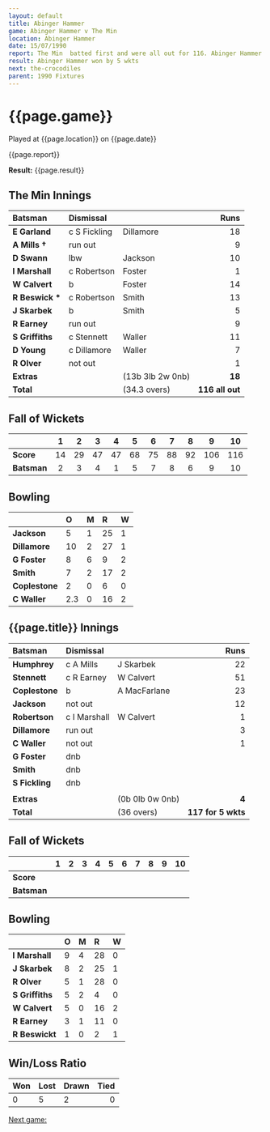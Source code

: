 ```yaml
---
layout: default
title: Abinger Hammer
game: Abinger Hammer v The Min
location: Abinger Hammer
date: 15/07/1990
report: The Min  batted first and were all out for 116. Abinger Hammer replied with 117 for 5 wkts
result: Abinger Hammer won by 5 wkts
next: the-crocodiles
parent: 1990 Fixtures
---
```


# {{page.game}}

Played at {{page.location}} on {{page.date}}

{{page.report}}

**Result:** {{page.result}}

## The Min Innings

| Batsman | Dismissal |  | Runs |
|:---|:---|---|---:|
| **E Garland** | c S Fickling | Dillamore | 18 | 
| **A Mills &#8224;** | run out |  | 9 | 
| **D Swann** | lbw | Jackson | 10 | 
| **I Marshall** | c Robertson | Foster | 1 | 
| **W Calvert** | b  | Foster | 14 | 
| **R Beswick &#42;** | c Robertson | Smith | 13 | 
| **J Skarbek** | b | Smith | 5 | 
| **R Earney** | run out |  | 9 | 
| **S Griffiths** | c Stennett | Waller | 11 | 
| **D Young** | c Dillamore | Waller | 7 | 
| **R Olver** | not out |  | 1 | 
| **Extras** | | (13b 3lb 2w 0nb) | **18** | 
| **Total** | | (34.3 overs) | **116 all out** | 

## Fall of Wickets

| | 1 | 2 | 3 | 4 | 5 | 6 | 7 | 8 | 9 | 10 |
|---|:---:|:---:|:---:|:---:|:---:|:---:|:---:|:---:|:---:|:---:|
| **Score** | 14 | 29 | 47 | 47 | 68 | 75 | 88 | 92 | 106 | 116 | 
| **Batsman** | 2 | 3 | 4 | 1 | 5 | 7 | 8 | 6 | 9 | 10 | 

## Bowling

| | O | M | R | W |
|---|:---|:---|:---|:---|
| **Jackson** | 5 | 1 | 25 | 1 | 
| **Dillamore** | 10 | 2 | 27 | 1 | 
| **G Foster** | 8 | 6 | 9 | 2 | 
| **Smith** | 7 | 2 | 17 | 2 |
| **Coplestone** | 2 | 0 | 6 | 0 | 
| **C Waller** | 2.3 | 0 | 16 | 2 |  

## {{page.title}} Innings

| Batsman | Dismissal |  | Runs |
|:---|:---|---|---:|
| **Humphrey** | c A Mills | J Skarbek | 22 | 
| **Stennett** | c  R Earney | W Calvert | 51 | 
| **Coplestone** | b | A MacFarlane | 23 | 
| **Jackson** | not out |  | 12 | 
| **Robertson** | c I Marshall | W Calvert | 1 | 
| **Dillamore** | run out |  | 3 |
| **C Waller** | not out |  | 1 | 
| **G Foster** | dnb |  |  |
| **Smith** | dnb |  |  | 
| **S  Fickling** | dnb |  |  | 
|  |  |  |  |
| **Extras** | | (0b 0lb 0w 0nb) | **4** | 
| **Total** | | (36 overs) | **117 for 5 wkts** | 

## Fall of Wickets

| | 1 | 2 | 3 | 4 | 5 | 6 | 7 | 8 | 9 | 10 |
|---|:---:|:---:|:---:|:---:|:---:|:---:|:---:|:---:|:---:|:---:|
| **Score** |  |  |  |  |  |  |  |  |  |  |
| **Batsman** |  |  |  |  |  |  |  |  |  |  |

## Bowling

| | O | M | R | W |
|---|:---|:---|:---|:---|
| **I Marshall** | 9 | 4 | 28 | 0 | 
| **J Skarbek** | 8 | 2 | 25 | 1 | 
| **R Olver** | 5 | 1 | 28 | 0 | 
| **S Griffiths** | 5 | 2 | 4 | 0 | 
| **W Calvert** | 5 | 0 | 16 | 2 |
| **R Earney** | 3 | 1 | 11 | 0 |
| **R Beswickt** | 1 | 0 | 2 | 1 |

## Win/Loss Ratio

| Won | Lost | Drawn | Tied |
|:---|:---|:---|---:|
| 0 | 5 | 2 | 0 |

[Next game:]({{page.next}})